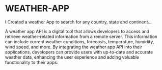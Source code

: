 # WEATHER-APP
I Created a weather App to search for any country, state and continent...



A weather app API is a digital tool that allows developers to access and retrieve weather-related information from a remote server. This information can include current weather conditions, forecasts, temperature, humidity, wind speed, and more. By integrating the weather app API into their applications, developers can provide users with up-to-date and accurate weather data, enhancing the user experience and adding valuable functionality to their apps.
